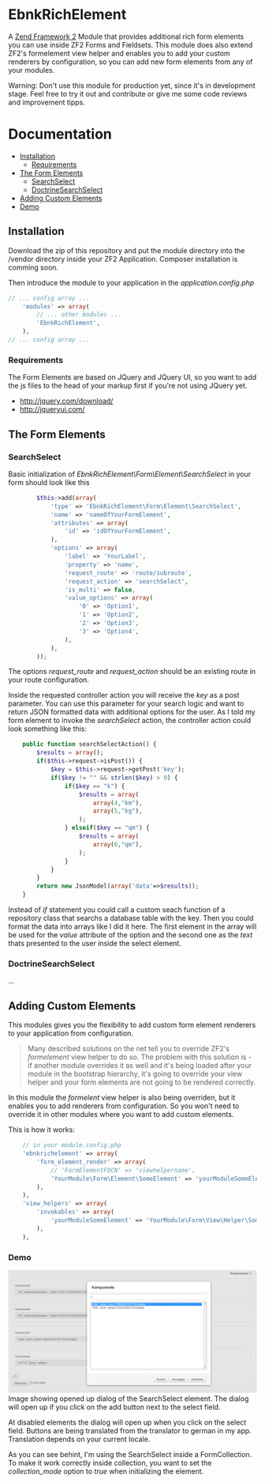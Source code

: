 # EbnkRichElement

A [Zend Framework 2](http://framework.zend.com/manual/current/en/user-guide/overview.html) Module that provides additional rich form elements you can use inside ZF2 Forms and Fieldsets. This module does also extend ZF2's formelement view helper and enables you to add your custom renderers by configuration, so you can add new form elements from any of your modules.

Warning: Don't use this module for production yet, since it's in development stage. Feel free to try it out and contribute or give me some code reviews and improvement tipps.

# Documentation
* [Installation](#installation)
	* [Requirements](#requirements)
* [The Form Elements](#the-form-elements)
	* [SearchSelect](#searchselect)
	* [DoctrineSearchSelect](#doctrinesearchselect)
* [Adding Custom Elements](#adding-custom-elements)
* [Demo](#demo)

## Installation
Download the zip of this repository and put the module directory into the /vendor directory inside your ZF2 Application.
Composer installation is comming soon.

Then introduce the module to your application in the *application.config.php*
```php
// ... config array ...
	'modules' => array(       
		// ... other modules ...
		'EbnkRichElement',
	),
// ... config array ...	
```

### Requirements
The Form Elements are based on JQuery and JQuery UI, so you want to add the js files to the head of your markup first if you're not using JQuery yet.
* http://jquery.com/download/
* http://jqueryui.com/

## The Form Elements

### SearchSelect
Basic initialization of *EbnkRichElement\Form\Element\SearchSelect* in your form should look like this
```php
		$this->add(array(
			'type' => 'EbnkRichElement\Form\Element\SearchSelect',
			'name' => 'nameOfYourFormElement',
			'attributes' => array(
				'id' => 'idOfYourFormElement',
			),
			'options' => array(
				'label' => 'YourLabel',
				'property' => 'name',
				'request_route' => 'route/subroute',
				'request_action' => 'searchSelect',
				'is_multi' => false,
				'value_options' => array(
					'0' => 'Option1',
					'1' => 'Option2',
					'2' => 'Option3',
					'3' => 'Option4',
				),
			),
		));
```
The options *request_route* and *request_action* should be an existing route in your route configuration.

Inside the requested controller action you will receive the *key* as a post parameter. You can use this parameter for your search logic and want to return JSON formatted data with additional options for the user.
As I told my form element to invoke the *searchSelect* action, the controller action could look something like this:

```php
	public function searchSelectAction() {
		$results = array();
		if($this->request->isPost()) {
			$key = $this->request->getPost('key');
			if($key != "" && strlen($key) > 0) {
				if($key == "k") {
			  		$results = array(
			  			array(4,"km"),
			  			array(5,"kg"),
			  		);
			  	} elseif($key == "qm") {
			  		$results = array(
			  			array(6,"qm"),
			  		);
			  	}
			}
		}
		return new JsonModel(array('data'=>$results));
	}
```

Instead of *if* statement you could call a custom seach function of a repository class that searchs a database table with the key. Then you could format the data into arrays like I did it here.
The first element in the array will be used for the *value* attribute of the option and the second one as the *text* thats presented to the user inside the select element.

### DoctrineSearchSelect
...

## Adding Custom Elements
This modules gives you the flexibility to add custom form element renderers to your application from configuration.

> Many described solutions on the net tell you to override ZF2's *formelement* view helper to do so. The problem with this solution is - if another module overrides it as well and it's being loaded after your module in the bootstrap hierarchy, it's going to override your view helper and your form elements are not going to be rendered correctly.

In this module the *formelent* view helper is also being overriden, but it enables you to add renderers from configuration. So you won't need to override it in other modules where you want to add custom elements.

This is how it works:
```php
	// in your module.config.php
	'ebnkrichelement' => array(
		'form_element_render' => array(
			// 'FormElementFQCN' => 'viewhelpername',
			'YourModule\Form\Element\SomeElement' => 'yourModuleSomeElement',
		),
	),
	'view_helpers' => array(
		'invokables' => array(
			'yourModuleSomeElement' => 'YourModule\Form\View\Helper\SomeElement',
		),
	),	
```
### Demo
![EbnkRichElement-SearchSelect-Demo-1](demo/SearchSelect_demo1.png)
Image showing opened up dialog of the SearchSelect element. The dialog will open up if you click on the add button next to the select field. 

At disabled elements the dialog will open up when you click on the select field. Buttons are being translated from the translator to german in my app. Translation depends on your current locale.

As you can see behint, I'm using the SearchSelect inside a FormCollection. To make it work correctly inside collection, you want to set the *collection_mode* option to *true* when initializing the element.
